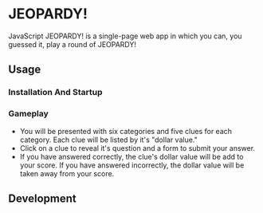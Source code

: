 # JEOPARDY!

JavaScript JEOPARDY! is a single-page web app in which you can, you guessed it, play a round of JEOPARDY!

## Usage

### Installation And Startup


### Gameplay
* You will be presented with six categories and five clues for each category. Each clue will be listed by it's "dollar value."
* Click on a clue to reveal it's question and a form to submit your answer.
* If you have answered correctly, the clue's dollar value will be add to your score. If you have answered incorrectly, the dollar value will be taken away from your score.

## Development


